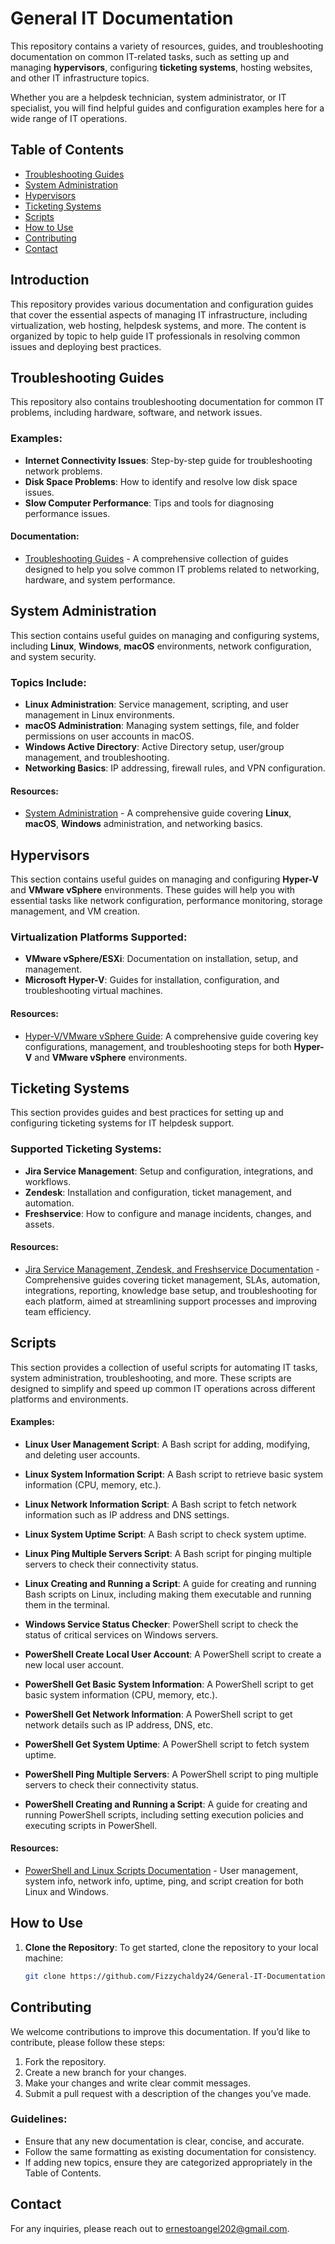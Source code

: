# General IT Documentation

This repository contains a variety of resources, guides, and troubleshooting documentation on common IT-related tasks, such as setting up and managing **hypervisors**, configuring **ticketing systems**, hosting websites, and other IT infrastructure topics.

Whether you are a helpdesk technician, system administrator, or IT specialist, you will find helpful guides and configuration examples here for a wide range of IT operations.

## Table of Contents

- [Troubleshooting Guides](#troubleshooting-guides)
- [System Administration](#system-administration)
- [Hypervisors](#hypervisors)
- [Ticketing Systems](#ticketing-systems)
- [Scripts](#scripts)
- [How to Use](#how-to-use)
- [Contributing](#contributing)
- [Contact](#contact)

## Introduction

This repository provides various documentation and configuration guides that cover the essential aspects of managing IT infrastructure, including virtualization, web hosting, helpdesk systems, and more. The content is organized by topic to help guide IT professionals in resolving common issues and deploying best practices.

## Troubleshooting Guides

This repository also contains troubleshooting documentation for common IT problems, including hardware, software, and network issues.

### Examples:
- **Internet Connectivity Issues**: Step-by-step guide for troubleshooting network problems.
- **Disk Space Problems**: How to identify and resolve low disk space issues.
- **Slow Computer Performance**: Tips and tools for diagnosing performance issues.

#### Documentation:
- [Troubleshooting Guides](Troubleshooting%20Guides/IT%20Troubleshooting%20Documentation.md) - A comprehensive collection of guides designed to help you solve common IT problems related to networking, hardware, and system performance.

## System Administration

This section contains useful guides on managing and configuring systems, including **Linux**, **Windows**, **macOS** environments, network configuration, and system security.

### Topics Include:
- **Linux Administration**: Service management, scripting, and user management in Linux environments.
- **macOS Administration**: Managing system settings, file, and folder permissions on user accounts in macOS.
- **Windows Active Directory**: Active Directory setup, user/group management, and troubleshooting.
- **Networking Basics**: IP addressing, firewall rules, and VPN configuration.

#### Resources:
- [System Administration](System%20Administration/README.md) - A comprehensive guide covering **Linux**, **macOS**, **Windows** administration, and networking basics.

## Hypervisors

This section contains useful guides on managing and configuring **Hyper-V** and **VMware vSphere** environments. These guides will help you with essential tasks like network configuration, performance monitoring, storage management, and VM creation.

### Virtualization Platforms Supported:
- **VMware vSphere/ESXi**: Documentation on installation, setup, and management.
- **Microsoft Hyper-V**: Guides for installation, configuration, and troubleshooting virtual machines.
  
#### Resources:
- [Hyper-V/VMware vSphere Guide](Hypervisors/README.md): A comprehensive guide covering key configurations, management, and troubleshooting steps for both **Hyper-V** and **VMware vSphere** environments.

## Ticketing Systems

This section provides guides and best practices for setting up and configuring ticketing systems for IT helpdesk support.

### Supported Ticketing Systems:
- **Jira Service Management**: Setup and configuration, integrations, and workflows.
- **Zendesk**: Installation and configuration, ticket management, and automation.
- **Freshservice**: How to configure and manage incidents, changes, and assets.

#### Resources:
- [Jira Service Management, Zendesk, and Freshservice Documentation](ticketing-systems/jira-setup.md) - Comprehensive guides covering ticket management, SLAs, automation, integrations, reporting, knowledge base setup, and troubleshooting for each platform, aimed at streamlining support processes and improving team efficiency.

## Scripts

This section provides a collection of useful scripts for automating IT tasks, system administration, troubleshooting, and more. These scripts are designed to simplify and speed up common IT operations across different platforms and environments.

#### Examples:

- **Linux User Management Script**: A Bash script for adding, modifying, and deleting user accounts.
- **Linux System Information Script**: A Bash script to retrieve basic system information (CPU, memory, etc.).
- **Linux Network Information Script**: A Bash script to fetch network information such as IP address and DNS settings.
- **Linux System Uptime Script**: A Bash script to check system uptime.
- **Linux Ping Multiple Servers Script**: A Bash script for pinging multiple servers to check their connectivity status.
- **Linux Creating and Running a Script**: A guide for creating and running Bash scripts on Linux, including making them executable and running them in the terminal.

- **Windows Service Status Checker**: PowerShell script to check the status of critical services on Windows servers.
- **PowerShell Create Local User Account**: A PowerShell script to create a new local user account.
- **PowerShell Get Basic System Information**: A PowerShell script to get basic system information (CPU, memory, etc.).
- **PowerShell Get Network Information**: A PowerShell script to get network details such as IP address, DNS, etc.
- **PowerShell Get System Uptime**: A PowerShell script to fetch system uptime.
- **PowerShell Ping Multiple Servers**: A PowerShell script to ping multiple servers to check their connectivity status.
- **PowerShell Creating and Running a Script**: A guide for creating and running PowerShell scripts, including setting execution policies and executing scripts in PowerShell.

#### Resources:
- [PowerShell and Linux Scripts Documentation](Scripts/README.md) - User management, system info, network info, uptime, ping, and script creation for both Linux and Windows.

## How to Use

1. **Clone the Repository**:
   To get started, clone the repository to your local machine:
   ```bash
   git clone https://github.com/Fizzychaldy24/General-IT-Documentation.git

## Contributing

We welcome contributions to improve this documentation. If you’d like to contribute, please follow these steps:

1. Fork the repository.
2. Create a new branch for your changes.
3. Make your changes and write clear commit messages.
4. Submit a pull request with a description of the changes you’ve made.

### Guidelines:

- Ensure that any new documentation is clear, concise, and accurate.
- Follow the same formatting as existing documentation for consistency.
- If adding new topics, ensure they are categorized appropriately in the Table of Contents.

## Contact

For any inquiries, please reach out to ernestoangel202@gmail.com.
